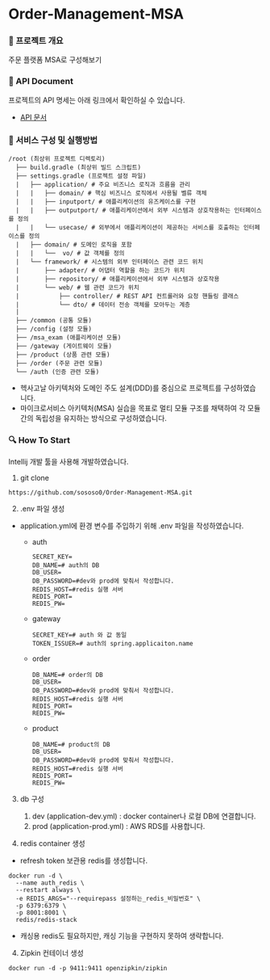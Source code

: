 # Order-Management-MSA 

### 🚀 프로젝트 개요

주문 플랫폼 MSA로 구성해보기 

### 📂 API Document

프로젝트의 API 명세는 아래 링크에서 확인하실 수 있습니다.

- [API 문서](https://fluttering-sponge-a4d.notion.site/API-14e1b4e6922f80cfb104db4a02b01018?pvs=4)

### 📄 서비스 구성 및 실행방법

```
/root (최상위 프로젝트 디렉토리)
  ├── build.gradle (최상위 빌드 스크립트)
  ├── settings.gradle (프로젝트 설정 파일)
  |   ├── application/ # 주요 비즈니스 로직과 흐름을 관리
  |   |   ├── domain/ # 핵심 비즈니스 로직에서 사용될 벨류 객체
  |   |   ├── inputport/ # 애플리케이션의 유즈케이스를 구현
  |   |   ├── outputport/ # 애플리케이션에서 외부 시스템과 상호작용하는 인터페이스를 정의
  |   |   └── usecase/ # 외부에서 애플리케이션이 제공하는 서비스를 호출하는 인터페이스를 정의
  |   ├── domain/ # 도메인 로직을 포함
  |   |   └──  vo/ # 값 객체를 정의    
  |   └── framework/ # 시스템의 외부 인터페이스 관련 코드 위치
  |       ├── adapter/ # 어댑터 역할을 하는 코드가 위치
  |       ├── repository/ # 애플리케이션에서 외부 시스템과 상호작용
  |       └── web/ # 웹 관련 코드가 위치
  |           ├── controller/ # REST API 컨트롤러와 요청 핸들링 클래스
  |           └── dto/ # 데이터 전송 객체를 모아두는 계층
  |
  ├── /common (공통 모듈)
  ├── /config (설정 모듈)
  ├── /msa_exam (애플리케이션 모듈)
  ├── /gateway (게이트웨이 모듈)
  ├── /product (상품 관련 모듈)
  ├── /order (주문 관련 모듈)
  └── /auth (인증 관련 모듈)
```

- 헥사고날 아키텍처와 도메인 주도 설계(DDD)를 중심으로 프로젝트를 구성하였습니다.
- 마이크로서비스 아키텍처(MSA) 실습을 목표로 멀티 모듈 구조를 채택하여 각 모듈 간의 독립성을 유지하는 방식으로 구성하였습니다. 

### 🔍 How To Start

Intellij 개발 툴을 사용해 개발하였습니다. 

1. git clone

```
https://github.com/sososo0/Order-Management-MSA.git
```

2. .env 파일 생성 

- application.yml에 환경 변수를 주입하기 위해 .env 파일을 작성하였습니다.

  - auth 
    ```
    SECRET_KEY=
    DB_NAME=# auth의 DB
    DB_USER=
    DB_PASSWORD=#dev와 prod에 맞춰서 작성합니다. 
    REDIS_HOST=#redis 실행 서버 
    REDIS_PORT=
    REDIS_PW=
    ```
  - gateway
    ```
    SECRET_KEY=# auth 와 값 동일 
    TOKEN_ISSUER=# auth의 spring.applicaiton.name
    ```
  - order 
    ```
    DB_NAME=# order의 DB
    DB_USER=
    DB_PASSWORD=#dev와 prod에 맞춰서 작성합니다. 
    REDIS_HOST=#redis 실행 서버 
    REDIS_PORT=
    REDIS_PW=
    ```
  - product 
    ```
    DB_NAME=# product의 DB
    DB_USER=
    DB_PASSWORD=#dev와 prod에 맞춰서 작성합니다. 
    REDIS_HOST=#redis 실행 서버 
    REDIS_PORT=
    REDIS_PW=
    ```

3. db 구성
    1) dev (application-dev.yml) : docker container나 로컬 DB에 연결합니다. 
    2) prod (application-prod.yml) : AWS RDS를 사용합니다. 

3. redis container 생성 

- refresh token 보관용 redis를 생성합니다. 

```
docker run -d \
  --name auth_redis \
  --restart always \
  -e REDIS_ARGS="--requirepass 설정하는_redis_비밀번호" \
  -p 6379:6379 \
  -p 8001:8001 \
  redis/redis-stack
```

- 캐싱용 redis도 필요하지만, 캐싱 기능을 구현하지 못하여 생략합니다.

4. Zipkin 컨테이너 생성

```
docker run -d -p 9411:9411 openzipkin/zipkin
```
